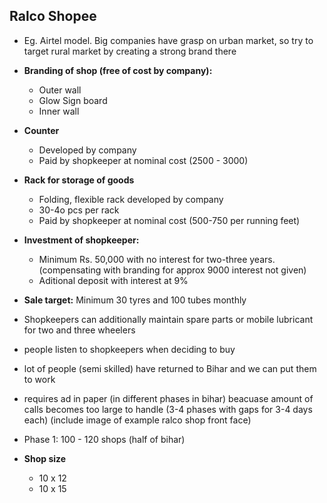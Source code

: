 ## Ralco Shopee

- Eg. Airtel model. Big companies have grasp on urban market, so try to target rural market by creating a strong brand there

- **Branding of shop (free of cost by company):**

  - Outer wall
  - Glow Sign board
  - Inner wall

- **Counter**

  - Developed by company
  - Paid by shopkeeper at nominal cost (2500 - 3000)

- **Rack for storage of goods**

  - Folding, flexible rack developed by company
  - 30-4o pcs per rack
  - Paid by shopkeeper at nominal cost (500-750 per running feet)

- **Investment of shopkeeper:**

  - Minimum Rs. 50,000 with no interest for two-three years. (compensating with branding for approx 9000 interest not given)
  - Aditional deposit with interest at 9%

- **Sale target:** Minimum 30 tyres and 100 tubes monthly

- Shopkeepers can additionally maintain spare parts or mobile lubricant for two and three wheelers

- people listen to shopkeepers when deciding to buy

- lot of people (semi skilled) have returned to Bihar and we can put them to work

- requires ad in paper (in different phases in bihar) beacuase amount of calls becomes too large to handle (3-4 phases with gaps for 3-4 days each) (include image of example ralco shop front face)

- Phase 1: 100 - 120 shops (half of bihar)

- **Shop size**
  - 10 x 12
  - 10 x 15
